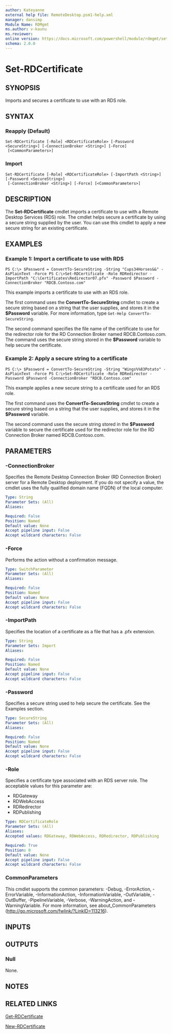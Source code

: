 ```yaml
---
author: Kateyanne
external help file: RemoteDesktop.psm1-help.xml
manager: dansimp
Module Name: RDMgmt
ms.author: v-kaunu
ms.reviewer:
online version: https://docs.microsoft.com/powershell/module/rdmgmt/set-rdcertificate?view=windowsserver2012-ps&wt.mc_id=ps-gethelp
schema: 2.0.0
---
```


# Set-RDCertificate

## SYNOPSIS
Imports and secures a certificate to use with an RDS role.

## SYNTAX

### Reapply (Default)
```
Set-RDCertificate [-Role] <RDCertificateRole> [-Password <SecureString>] [-ConnectionBroker <String>] [-Force]
 [<CommonParameters>]
```

### Import
```
Set-RDCertificate [-Role] <RDCertificateRole> [-ImportPath <String>] [-Password <SecureString>]
 [-ConnectionBroker <String>] [-Force] [<CommonParameters>]
```

## DESCRIPTION
The **Set-RDCertificate** cmdlet imports a certificate to use with a Remote Desktop Services (RDS) role.
The cmdlet helps secure a certificate by using a secure string supplied by the user.
You can use this cmdlet to apply a new secure string for an existing certificate.

## EXAMPLES

### Example 1: Import a certificate to use with RDS
```
PS C:\> $Password = ConvertTo-SecureString -String "Cups34Horses&&" -AsPlainText -Force PS C:\>Set-RDCertificate -Role RDRedirector -ImportPath "C:\Certificates\Redirector07.pfx" -Password $Password -ConnectionBroker "RDCB.Contoso.com"
```

This example imports a certificate to use with an RDS role.

The first command uses the **ConvertTo-SecureString** cmdlet to create a secure string based on a string that the user supplies, and stores it in the **$Password** variable.
For more information, type `Get-Help ConvertTo-SecureString`.

The second command specifies the file name of the certificate to use for the redirector role for the RD Connection Broker named RDCB.Contoso.com.
The command uses the secure string stored in the **$Password** variable to help secure the certificate.

### Example 2: Apply a secure string to a certificate
```
PS C:\> $Password = ConvertTo-SecureString -String "Wings%%83Potato" -AsPlainText -Force PS C:\>Set-RDCertificate -Role RDRedirector -Password $Password -ConnectionBroker "RDCB.Contoso.com"
```

This example applies a new secure string to a certificate used for an RDS role.

The first command uses the **ConvertTo-SecureString** cmdlet to create a secure string based on a string that the user supplies, and stores it in the **$Password** variable.

The second command uses the secure string stored in the **$Password** variable to secure the certificate used for the redirector role for the RD Connection Broker named RDCB.Contoso.com.

## PARAMETERS

### -ConnectionBroker
Specifies the Remote Desktop Connection Broker (RD Connection Broker) server for a Remote Desktop deployment.
If you do not specify a value, the cmdlet uses the fully qualified domain name (FQDN) of the local computer.

```yaml
Type: String
Parameter Sets: (All)
Aliases:

Required: False
Position: Named
Default value: None
Accept pipeline input: False
Accept wildcard characters: False
```

### -Force
Performs the action without a confirmation message.

```yaml
Type: SwitchParameter
Parameter Sets: (All)
Aliases:

Required: False
Position: Named
Default value: None
Accept pipeline input: False
Accept wildcard characters: False
```

### -ImportPath
Specifies the location of a certificate as a file that has a .pfx extension.

```yaml
Type: String
Parameter Sets: Import
Aliases:

Required: False
Position: Named
Default value: None
Accept pipeline input: False
Accept wildcard characters: False
```

### -Password
Specifies a secure string used to help secure the certificate.
See the Examples section.

```yaml
Type: SecureString
Parameter Sets: (All)
Aliases:

Required: False
Position: Named
Default value: None
Accept pipeline input: False
Accept wildcard characters: False
```

### -Role
Specifies a certificate type associated with an RDS server role.
The acceptable values for this parameter are:

- RDGateway
- RDWebAccess
- RDRedirector
- RDPublishing

```yaml
Type: RDCertificateRole
Parameter Sets: (All)
Aliases:
Accepted values: RDGateway, RDWebAccess, RDRedirector, RDPublishing

Required: True
Position: 0
Default value: None
Accept pipeline input: False
Accept wildcard characters: False
```

### CommonParameters
This cmdlet supports the common parameters: -Debug, -ErrorAction, -ErrorVariable, -InformationAction, -InformationVariable, -OutVariable, -OutBuffer, -PipelineVariable, -Verbose, -WarningAction, and -WarningVariable. For more information, see about_CommonParameters (http://go.microsoft.com/fwlink/?LinkID=113216).

## INPUTS

## OUTPUTS

### Null
None.

## NOTES

## RELATED LINKS

[Get-RDCertificate](./Get-RDCertificate.md)

[New-RDCertificate](./New-RDCertificate.md)

